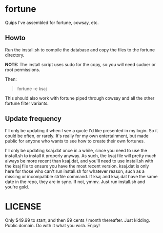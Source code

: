# fortune
Quips I've assembled for fortune, cowsay, etc.

## Howto

Run the install.sh to compile the database and copy the files to the fortune directory.

**NOTE:** The install script uses sudo for the copy, so you will need sudoer or root permissions.

Then:

> fortune -e ksaj

This should also work with fortune piped through cowsay and all the other fortune filter variants.

## Update frequency

I'll only be updating it when I see a quote I'd like presented in my login. So it could be often, or rarely. It's really for my own entertainment, but made public for anyone who wants to see how to create their own fortunes.

I'll only be updating ksaj.dat once in a while, since you need to use the install.sh to install it properly anyway. As such, the ksaj file will pretty much always be more recent than ksaj.dat, and you'll need to use install.sh with the ksaj file to ensure you have the most recent version. ksaj.dat is only here for those who can't run install.sh for whatever reason, such as a missing or incompatible strfile command.  If ksaj and ksaj.dat have the same date in the repo, they are in sync. If not, ymmv. Just run install.sh and you're gold.

# LICENSE

Only $49.99 to start, and then 99 cents / month thereafter. Just kidding. Public domain. Do with it what you wish. Enjoy!
